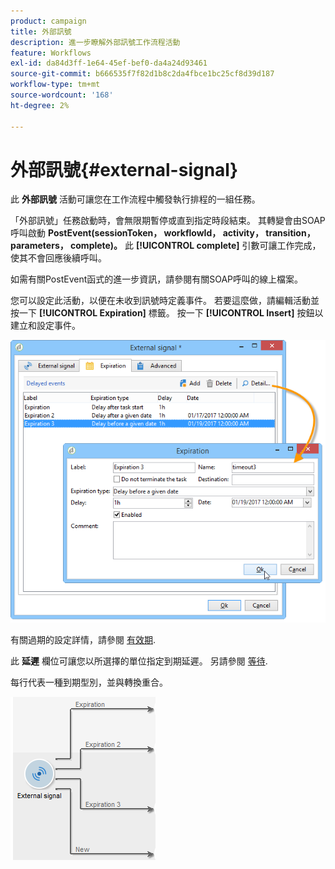 ```yaml
---
product: campaign
title: 外部訊號
description: 進一步瞭解外部訊號工作流程活動
feature: Workflows
exl-id: da84d3ff-1e64-45ef-bef0-da4a24d93461
source-git-commit: b666535f7f82d1b8c2da4fbce1bc25cf8d39d187
workflow-type: tm+mt
source-wordcount: '168'
ht-degree: 2%

---
```


# 外部訊號{#external-signal}



此 **外部訊號** 活動可讓您在工作流程中觸發執行排程的一組任務。

「外部訊號」任務啟動時，會無限期暫停或直到指定時段結束。 其轉變會由SOAP呼叫啟動 **PostEvent(sessionToken， workflowId， activity， transition， parameters， complete)。** 此 **[!UICONTROL complete]** 引數可讓工作完成，使其不會回應後續呼叫。

如需有關PostEvent函式的進一步資訊，請參閱有關SOAP呼叫的線上檔案。

您可以設定此活動，以便在未收到訊號時定義事件。 若要這麼做，請編輯活動並按一下 **[!UICONTROL Expiration]** 標籤。 按一下 **[!UICONTROL Insert]** 按鈕以建立和設定事件。

![](assets/edit_signal.png)

有關過期的設定詳情，請參閱 [有效期](defining-approvals.md).

此 **延遲** 欄位可讓您以所選擇的單位指定到期延遲。 另請參閱 [等待](wait.md).

每行代表一種到期型別，並與轉換重合。

![](assets/external_sign_diag.png)
